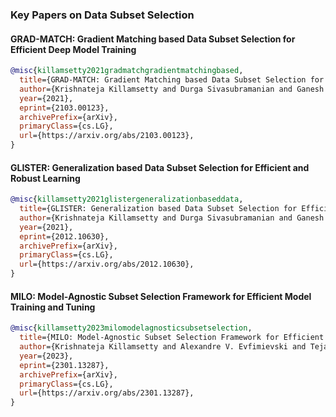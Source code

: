 ### Key Papers on Data Subset Selection

#### GRAD-MATCH: Gradient Matching based Data Subset Selection for Efficient Deep Model Training

```bibtex
@misc{killamsetty2021gradmatchgradientmatchingbased,
  title={GRAD-MATCH: Gradient Matching based Data Subset Selection for Efficient Deep Model Training},
  author={Krishnateja Killamsetty and Durga Sivasubramanian and Ganesh Ramakrishnan and Abir De and Rishabh Iyer},
  year={2021},
  eprint={2103.00123},
  archivePrefix={arXiv},
  primaryClass={cs.LG},
  url={https://arxiv.org/abs/2103.00123},
}
```

#### GLISTER: Generalization based Data Subset Selection for Efficient and Robust Learning

```bibtex
@misc{killamsetty2021glistergeneralizationbaseddata,
  title={GLISTER: Generalization based Data Subset Selection for Efficient and Robust Learning},
  author={Krishnateja Killamsetty and Durga Sivasubramanian and Ganesh Ramakrishnan and Rishabh Iyer},
  year={2021},
  eprint={2012.10630},
  archivePrefix={arXiv},
  primaryClass={cs.LG},
  url={https://arxiv.org/abs/2012.10630},
}
```

#### MILO: Model-Agnostic Subset Selection Framework for Efficient Model Training and Tuning

```bibtex
@misc{killamsetty2023milomodelagnosticsubsetselection,
  title={MILO: Model-Agnostic Subset Selection Framework for Efficient Model Training and Tuning},
  author={Krishnateja Killamsetty and Alexandre V. Evfimievski and Tejaswini Pedapati and Kiran Kate and Lucian Popa and Rishabh Iyer},
  year={2023},
  eprint={2301.13287},
  archivePrefix={arXiv},
  primaryClass={cs.LG},
  url={https://arxiv.org/abs/2301.13287},
}
```

